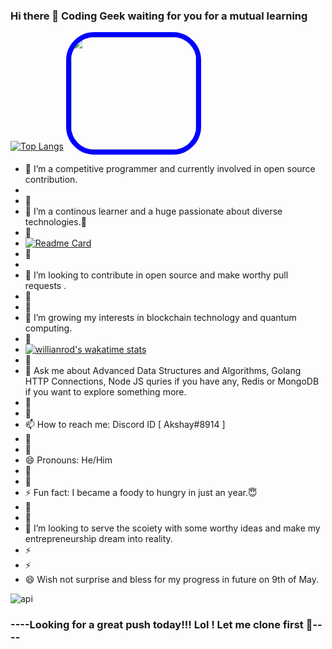 ### Hi there 👋 Coding Geek waiting for you for a mutual learning
[![Top Langs](https://github-readme-stats.vercel.app/api/top-langs/?username=akshayvit&layout=compact&langs_count=20)](https://github.com/anuraghazra/github-readme-stats)
<span class="header justify-content-center align-items-center" >
  <img src="https://media.giphy.com/media/M9gbBd9nbDrOTu1Mqx/giphy.gif" style="border:8px solid blue;border-radius:45px;" width="200" height="180"/></span>
- 🔭 I’m a competitive programmer and currently involved in open source contribution. 
- 
- 🤔
- 🌱 I’m a continous learner and a huge passionate about diverse technologies.🥰
- 🤔
- [![Readme Card](https://github-readme-stats.vercel.app/api/pin/?username=akshayvit&repo=golang_based_gauss_euation_solve)](https://github.com/anuraghazra/github-readme-stats)
- 🤔
- 
- 👯 I’m looking to contribute in open source and make worthy pull requests .
- 🤔
- 🤔
- 🤔 I’m growing my interests in blockchain technology and quantum computing.
- 🤔
- [![willianrod's wakatime stats](https://github-readme-stats.vercel.app/api/wakatime?username=akshayvit)](https://github.com/anuraghazra/github-readme-stats)
- 🤔
- 💬 Ask me about Advanced Data Structures and Algorithms, Golang HTTP Connections, Node JS quries if you have any, Redis or MongoDB if you want to explore something more.
- 🤔
- 🤔
- 📫 How to reach me: Discord ID [ Akshay#8914 ]
- 🤔
- 🤔
- 😄 Pronouns: He/Him
- 🤔
- 🤔
- ⚡ Fun fact: I became a foody to hungry in just an year.😇
- 🤔
- 🤔
- 👯 I’m looking to serve the scoiety with some worthy ideas and make my entrepreneurship dream into reality.
- ⚡
- ⚡
- 😄 Wish not surprise and bless for my progress in future on 9th of May.

![api](https://github-readme-stats.vercel.app/api?username=akshayvit&theme=radical&show_icons=true)



### ----Looking for a great push today!!! Lol ! Let me clone first 🥸----
